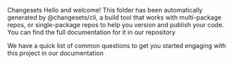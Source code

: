 Changesets
Hello and welcome! This folder has been automatically generated by @changesets/cli, a build tool that works with multi-package repos, or single-package repos to help you version and publish your code. You can find the full documentation for it in our repository

We have a quick list of common questions to get you started engaging with this project in our documentation